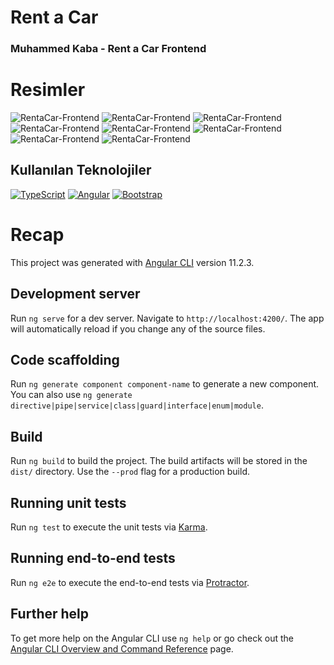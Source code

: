 # Rent a Car

### Muhammed Kaba - Rent a Car Frontend
# Resimler

![RentaCar-Frontend](https://i.imgur.com/FYNnrxN.png)
![RentaCar-Frontend](https://i.imgur.com/yRHT1zY.png)
![RentaCar-Frontend](https://i.imgur.com/GWY9y8q.png)
![RentaCar-Frontend](https://i.imgur.com/PM0hx7m.png)
![RentaCar-Frontend](https://i.imgur.com/DWR11em.png)
![RentaCar-Frontend](https://i.imgur.com/nY4rqer.png)
![RentaCar-Frontend](https://i.imgur.com/43FemHi.png)
![RentaCar-Frontend](https://i.imgur.com/BNjCvEp.png)

## Kullanılan Teknolojiler

[![TypeScript](https://img.shields.io/badge/TypeScript-007ACC?style=for-the-badge&logo=typescript&logoColor=white)](https://www.typescriptlang.org/)
[![Angular](https://img.shields.io/badge/Angular-DD0031?style=for-the-badge&logo=angular&logoColor=white)](https://angular.io/)
[![Bootstrap](https://img.shields.io/badge/Bootstrap-563D7C?style=for-the-badge&logo=bootstrap&logoColor=white)](https://getbootstrap.com/docs/)
# Recap

This project was generated with [Angular CLI](https://github.com/angular/angular-cli) version 11.2.3.

## Development server

Run `ng serve` for a dev server. Navigate to `http://localhost:4200/`. The app will automatically reload if you change any of the source files.

## Code scaffolding

Run `ng generate component component-name` to generate a new component. You can also use `ng generate directive|pipe|service|class|guard|interface|enum|module`.

## Build

Run `ng build` to build the project. The build artifacts will be stored in the `dist/` directory. Use the `--prod` flag for a production build.

## Running unit tests

Run `ng test` to execute the unit tests via [Karma](https://karma-runner.github.io).

## Running end-to-end tests

Run `ng e2e` to execute the end-to-end tests via [Protractor](http://www.protractortest.org/).

## Further help

To get more help on the Angular CLI use `ng help` or go check out the [Angular CLI Overview and Command Reference](https://angular.io/cli) page.
